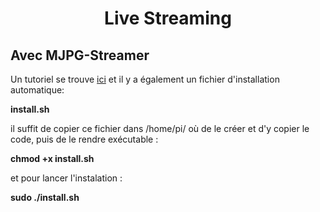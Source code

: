 <h1 style="text-align:center";>Live Streaming</h1>

<h2>Avec MJPG-Streamer</h2>


Un tutoriel se trouve [ici](https://nasfamilyone.synology.me/tuto&co/tutoriels/tutostreampi/) et il y a également un fichier d'installation automatique:

**install.sh**

il suffit de copier ce fichier dans /home/pi/ où de le créer et d'y copier le code, puis de le rendre exécutable :

**chmod +x install.sh**

et pour lancer l'instalation :

**sudo ./install.sh**
